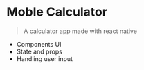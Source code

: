 # Moble Calculator

> A calculator app made with react native

- Components UI
- State and props
- Handling user input
